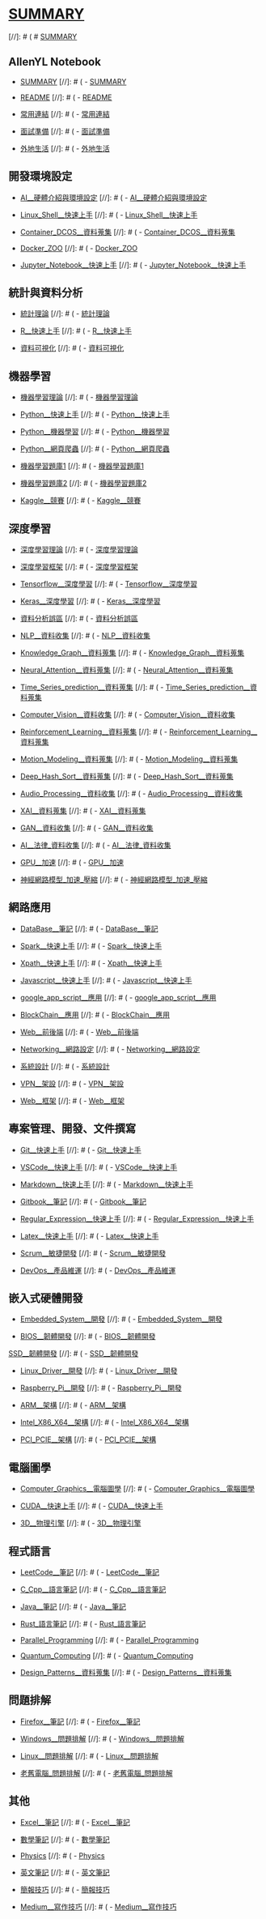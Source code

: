 # [SUMMARY](SUMMARY.md)
[//]: # ( # [SUMMARY](https://hackmd.io/EYVghiBmAMBs0FoCcBmSBjBAWdBTATAmLBgisegIzpLSggAcQA==?view)

## AllenYL Notebook

- [SUMMARY](SUMMARY.md)
[//]: # ( - [SUMMARY](https://hackmd.io/EYVghiBmAMBs0FoCcBmSBjBAWdBTATAmLBgisegIzpLSggAcQA==?view)

- [README](README.md)
[//]: # ( - [README](https://hackmd.io/BwYwhgzAjAbArAUwLQE4AmIpICwwEwBmSwYADMnDAigOw0JhwQylA===?view)

- [常用連結](常用連結.md)
[//]: # ( - [常用連結](https://hackmd.io/CwUwRgJgnAhgDARgLRwOwDMBsTgCY5hJTDDLoDGcIAHJlJltVEA=?view)

- [面試準備](面試準備.md)
[//]: # ( - [面試準備](https://hackmd.io/2APloEA9ThOtKoSPp_QX7A?view)

- [外地生活](外地生活.md)
[//]: # ( - [外地生活](https://hackmd.io/d5nAveuQTmOkkEpk-vh8XA?view)

## 開發環境設定

- [AI__硬體介紹與環境設定](AI__硬體介紹與環境設定.md)
[//]: # ( - [AI__硬體介紹與環境設定](https://hackmd.io/KwMwnAjBAcBMDGBaALBAJsFA2ARpghsMgMyJa6wQgLRoj5A=?view)

- [Linux_Shell__快速上手](Linux_Shell__快速上手.md)
[//]: # ( - [Linux_Shell__快速上手](https://hackmd.io/z-8u74PSQmmxfWoqhbz0Kg?view)

- [Container_DCOS__資料蒐集](Container_DCOS__資料蒐集.md)
[//]: # ( - [Container_DCOS__資料蒐集](https://hackmd.io/KYtTlzYrSrCi5rNem_qiIQ?view)

- [Docker_ZOO](Docker_ZOO.md)
[//]: # ( - [Docker_ZOO](https://hackmd.io/AJmwKqCmQOGIk_x7Z4WxWQ#)

- [Jupyter_Notebook__快速上手](Jupyter_Notebook__快速上手.md)
[//]: # ( - [Jupyter_Notebook__快速上手](https://hackmd.io/GYExwNgFhBOBaAjAdhAZnlRBDBAONEAY3hAAYi8QYRtKog==?view)

## 統計與資料分析

- [統計理論](統計理論.md)
[//]: # ( - [統計理論](https://hackmd.io/IwUwZgLAHAnCEFooigdgRARgZgMZMxwRl1SgAY9UBWC1IA==?view)

- [R__快速上手](R__快速上手.md)
[//]: # ( - [R__快速上手](https://hackmd.io/GwMwhsAMCMCsCcBaEBjARgDkQFgEwUQzXmkVjWknwBMYUQ0g?view)

- [資料可視化](資料可視化.md)
[//]: # ( - [資料可視化](https://hackmd.io/X5_1Wm72SB22_vwAsKXv-g?view)


## 機器學習

- [機器學習理論](機器學習理論.md)
[//]: # ( - [機器學習理論](https://hackmd.io/CYNgpgrALBBMsFoCcECMB2BV0DNgIEMCAOAYwWCjBFNnWGIGZYAjIA==?view)

- [Python__快速上手](Python__快速上手.md)
[//]: # ( - [Python__快速上手](https://hackmd.io/KzCGAZwFgEwNgLQE4CMBTYCoHYBmAjBfAZn12RWACYBjfcOK3GGoA===?view)

- [Python__機器學習](Python__機器學習.md)
[//]: # ( - [Python__機器學習](https://hackmd.io/EYQwrAbBwIwEwFoDGSAmwEBZOoGYOAlwGYFiB2ADggAZi5UBTGgTkaA=?view)

- [Python__網頁爬蟲](Python__網頁爬蟲.md)
[//]: # ( - [Python__網頁爬蟲](https://hackmd.io/IYVgnAbATAxlDMBaAHMARgBkQFnjAjCgKYhqIwTREBm8wEajQA==?view)

- [機器學習題庫1](機器學習題庫1.md)
[//]: # ( - [機器學習題庫1](https://hackmd.io/ePvL0TD_QzGpe_JkBT0DkQ?view)

- [機器學習題庫2](機器學習題庫2.md)
[//]: # ( - [機器學習題庫2](https://hackmd.io/6JNaM5M3St-N083zCYMR7A?view)

- [Kaggle__競賽](Kaggle__競賽.md)
[//]: # ( - [Kaggle__競賽](https://hackmd.io/GCbU3ULvSJCxcizCjKx7zg?view)


## 深度學習

- [深度學習理論](深度學習理論.md)
[//]: # ( - [深度學習理論](https://hackmd.io/CwTgrAJgjGBmYFozAMwocApsAhgkADBCEgEYTABsOKAxrVMAUA==?view)

- [深度學習框架](深度學習框架.md)
[//]: # ( - [深度學習框架](https://hackmd.io/3iCInJPWSluU0QsoUXe8uA?view)

- [Tensorflow__深度學習](Tensorflow__深度學習.md)
[//]: # ( - [Tensorflow__深度學習](https://hackmd.io/GwBg7AZiCmIMwFoAmIBMAOBAWYBWLC6AhgMZELRGolxinQkBGEQA?view)

- [Keras__深度學習](Keras__深度學習.md)
[//]: # ( - [Keras__深度學習](https://hackmd.io/gVMx4JeHRWSvNSIC1v3WUQ?view)

- [資料分析誤區](資料分析誤區.md)
[//]: # ( - [資料分析誤區](https://hackmd.io/ZqWWRedoQ3S6KPpfsAN-KA?view)

- [NLP__資料收集](NLP__資料收集.md)
[//]: # ( - [NLP__資料收集](https://hackmd.io/TDJoxAJwQsKbJ6YVwraSQw?view)

- [Knowledge_Graph__資料蒐集](Knowledge_Graph__資料蒐集.md)
[//]: # ( - [Knowledge_Graph__資料蒐集](https://hackmd.io/ZXz_vEcRRbSbu-AxTQhqdA?view)

- [Neural_Attention__資料蒐集](Neural_Attention__資料蒐集.md)
[//]: # ( - [Neural_Attention__資料蒐集](https://hackmd.io/OcDzLYX6Qv-WTX_S955jCA?view)

- [Time_Series_prediction__資料蒐集](Time_Series_prediction__資料蒐集.md)
[//]: # ( - [Time_Series_prediction__資料蒐集](https://hackmd.io/Jj4_HqLOTw-QnEMwb5sMyA?view)

- [Computer_Vision__資料收集](Computer_Vision__資料收集.md)
[//]: # ( - [Computer_Vision__資料收集](https://hackmd.io/WsJRhO7LSCqdeq-FCSN4TQ?view)

- [Reinforcement_Learning__資料蒐集](Reinforcement_Learning__資料蒐集.md)
[//]: # ( - [Reinforcement_Learning__資料蒐集](https://hackmd.io/96pmv8CfQqWV2KqIxHhBNg?view)

- [Motion_Modeling__資料蒐集](Motion_Modeling__資料蒐集.md)
[//]: # ( - [Motion_Modeling__資料蒐集](https://hackmd.io/g-dTzu57RY6rjydgIgCJUg?view)

- [Deep_Hash_Sort__資料蒐集](Deep_Hash_Sort__資料蒐集.md)
[//]: # ( - [Deep_Hash_Sort__資料蒐集](https://hackmd.io/_59a3X85TZ2wiSNo1sYamw?view)

- [Audio_Processing__資料收集](Audio_Processing__資料收集.md)
[//]: # ( - [Audio_Processing__資料收集](https://hackmd.io/jW86HzUcRYuoy9IUqvbffw?view)

- [XAI__資料蒐集](XAI__資料蒐集.md)
[//]: # ( - [XAI__資料蒐集](https://hackmd.io/h_Jh86ILTo6HtSZ1LZqWDw?view)

- [GAN__資料收集](GAN__資料收集.md)
[//]: # ( - [GAN__資料收集](https://hackmd.io/_MG5AUeRQ4WHtHOYdGd5rw?view)

- [AI__法律_資料收集](AI__法律_資料收集.md)
[//]: # ( - [AI__法律_資料收集](https://hackmd.io/I5yOrLhYRVq1zN24UB5G5w?view)

- [GPU__加速](GPU__加速.md)
[//]: # ( - [GPU__加速](https://hackmd.io/WsHAO8-MTQGLgeXQI5wngA?view)

- [神經網路模型_加速_壓縮](神經網路模型_加速_壓縮.md)
[//]: # ( - [神經網路模型_加速_壓縮](https://hackmd.io/XghRZFdCS5WyEurS_k0wJw?view)




## 網路應用

- [DataBase__筆記](DataBase__筆記.md)
[//]: # ( - [DataBase__筆記](https://hackmd.io/RfjJd6YKRC2zr49fR2nYsQ?view)

- [Spark__快速上手](Spark__快速上手.md)
[//]: # ( - [Spark__快速上手](https://hackmd.io/oA4qZ2JNSXyncAfd4LvHag?view)

- [Xpath__快速上手](Xpath__快速上手.md)
[//]: # ( - [Xpath__快速上手](https://hackmd.io/HhNqaYU0RZOVoFdvCtkjog?view)

- [Javascript__快速上手](Javascript__快速上手.md)
[//]: # ( - [Javascript__快速上手](https://hackmd.io/MYFgTAJgnAZmwFoCsMCMAGBJUUwDgGZcEA2EAQxgCMBTAqMAgpIA?view)

- [google_app_script__應用](google_app_script__應用.md)
[//]: # ( - [google_app_script__應用](https://hackmd.io/xC_II_jmQNmv4PnBoMG-Gw?view)

- [BlockChain__應用](BlockChain__應用.md)
[//]: # ( - [BlockChain__應用](https://hackmd.io/OwYwzADArAHATAQwLQQJwBYBmT0BMbBIyYCmARksBBAugIwBsUCUzQA=?view)

- [Web__前後端](Web__前後端.md)
[//]: # ( - [Web__前後端](https://hackmd.io/EwDgDAxmDMCcAmBaMBTAZhRAWe8uIENoxhEBWARngKwLLAHZ4AjBoA==?view)

- [Networking__網路設定](Networking__網路設定.md)
[//]: # ( - [Networking__網路設定](https://hackmd.io/OcId0ZCyQfOmOPUvzFThUw?view)

- [系統設計](系統設計.md)
[//]: # ( - [系統設計](https://hackmd.io/7IPDYQNkS_a6k2kPSp5E9A?view)

- [VPN__架設](VPN__架設.md)
[//]: # ( - [VPN__架設](https://hackmd.io/iglwBvACRqetmtSNLqnbQA?view)

- [Web__框架](Web__框架.md)
[//]: # ( - [Web__框架](https://hackmd.io/85TU0yDRSDCHbSOdeQ9RMw?view)


## 專案管理、開發、文件撰寫

- [Git__快速上手](Git__快速上手.md)
[//]: # ( - [Git__快速上手](https://hackmd.io/BwFgJgjA7ArAnMAtCYwBmyBGEkEMKSJRy5hjClhpwAMQA===?view)

- [VSCode__快速上手](VSCode__快速上手.md)
[//]: # ( - [VSCode__快速上手](https://hackmd.io/MzCcDYBMEMBYA4C0sBM8CmzjgKyIugAyIDGOhAjJAOyGiSwmhA==?view)

- [Markdown__快速上手](Markdown__快速上手.md)
[//]: # ( - [Markdown__快速上手](https://hackmd.io/IwIwJgTAnAhg7HAtAZjsgHIgLFgrEmAU2AAYUJcA2OAY0LCzDCiA?view)

- [Gitbook__筆記](Gitbook__筆記.md)
[//]: # ( - [Gitbook__筆記](https://hackmd.io/956PgKn0Qku4FgBCcucoBQ?view)

- [Regular_Expression__快速上手](Regular_Expression__快速上手.md)
[//]: # ( - [Regular_Expression__快速上手](https://hackmd.io/MtW4sdSZSqCLzocQ3yIfFQ?view)

- [Latex__快速上手](Latex__快速上手.md)
[//]: # ( - [Latex__快速上手](https://hackmd.io/IYBhCZwFgdhBaAHAYwJzPlAzCY8BGWAJlvMMogKz4BsyRwW+RQA=?view)

- [Scrum__敏捷開發](Scrum__敏捷開發.md)
[//]: # ( - [Scrum__敏捷開發](https://hackmd.io/53CpT2fOQBO5iH7-6l_ozg?view)

- [DevOps__產品維運](DevOps__產品維運.md)
[//]: # ( - [DevOps__產品維運](https://hackmd.io/EpIkTIKjSbSgtjwPoxeU3g?view)

## 嵌入式硬體開發

- [Embedded_System__開發](Embedded_System__開發.md)
[//]: # ( - [Embedded_System__開發](https://hackmd.io/xo80QhJoQu-vWSmYoNKH3g?view)

- [BIOS__韌體開發](BIOS__韌體開發.md)
[//]: # ( - [BIOS__韌體開發](https://hackmd.io/wuCSi592Q_S6iXKAFrGwGw?view)

[SSD__韌體開發](SSD__韌體開發.md)
[//]: # ( - [SSD__韌體開發](https://hackmd.io/5N-4xeE7RjyZBu7A4lwy8Q?view)

- [Linux_Driver__開發](Linux_Driver__開發.md)
[//]: # ( - [Linux_Driver__開發](https://hackmd.io/SQhzVHqoTa2XZWSUWwIe0A?view)

- [Raspberry_Pi__開發](Raspberry_Pi__開發.md)
[//]: # ( - [Raspberry_Pi__開發](https://hackmd.io/BCRlkWGgTfK_ZVNi5dv2Rg?view)

- [ARM__架構](ARM__架構.md)
[//]: # ( - [ARM__架構](https://hackmd.io/8fW0bMWvRA-4uCnVuaQ5LA?view)

- [Intel_X86_X64__架構](Intel_X86_X64__架構.md)
[//]: # ( - [Intel_X86_X64__架構](https://hackmd.io/MBEsuE_ORtOVcFhhI61QZQ?view)

- [PCI_PCIE__架構](PCI_PCIE__架構.md)
[//]: # ( - [PCI_PCIE__架構](https://hackmd.io/P51zpeD2RJOMTxG4VAq6qw?view)


## 電腦圖學

- [Computer_Graphics__電腦圖學](Computer_Graphics__電腦圖學.md)
[//]: # ( - [Computer_Graphics__電腦圖學](https://hackmd.io/mabMtVJkRfOYg5VhGd2cww?view)

- [CUDA__快速上手](CUDA__快速上手.md)
[//]: # ( - [CUDA__快速上手](https://hackmd.io/DsVkBwjrTju1JcYqXq8ktA?view)

- [3D__物理引擎](3D__物理引擎.md)
[//]: # ( - [3D__物理引擎](https://hackmd.io/HndCbLxrTZKyP_5e2JGhMw?view)


## 程式語言

- [LeetCode__筆記](LeetCode__筆記.md)
[//]: # ( - [LeetCode__筆記](https://hackmd.io/GwLX_E4LTPqP5L67rPi0FQ?view)

- [C_Cpp__語言筆記](C_Cpp__語言筆記.md)
[//]: # ( - [C_Cpp__語言筆記](https://hackmd.io/N9XlYh7dRKuZX07jcJrx4A?view)

- [Java__筆記](Java__筆記.md)
[//]: # ( - [Java__筆記](https://hackmd.io/DOojSGYJTIamBsKK2NfTKQ?view)




- [Rust_語言筆記](Rust_語言筆記.md)
[//]: # ( - [Rust_語言筆記](https://hackmd.io/kjYKZ_l5S3-PT8-BvnGffA?view)

- [Parallel_Programming](Parallel_Programming.md)
[//]: # ( - [Parallel_Programming](https://hackmd.io/uP-jb9ozQviJJbwcPqEGBA?view)

- [Quantum_Computing](Quantum_Computing.md)
[//]: # ( - [Quantum_Computing](https://hackmd.io/IwEwTADGAcDGCcBaApgQ3sRAWARhZiqEwAzIiDibMAKwgDs80JYQA===?view)

- [Design_Patterns__資料蒐集](Design_Patterns__資料蒐集.md)
[//]: # ( - [Design_Patterns__資料蒐集](https://hackmd.io/KGzlogtoQPmXNYoi21F0aQ?view)


## 問題排解

- [Firefox__筆記](Firefox__筆記.md)
[//]: # ( - [Firefox__筆記](https://hackmd.io/6dRLEtf2QFe0RDqjoSy9UQ?view)

- [Windows__問題排解](Windows__問題排解.md)
[//]: # ( - [Windows__問題排解](https://hackmd.io/IwJgHApiECYMwFpgGNkE4EBYAMbFswDNkEYB2ZYAQxwCMqRk4g==?view)

- [Linux__問題排解](Linux__問題排解.md)
[//]: # ( - [Linux__問題排解](https://hackmd.io/pdlu6ODdQS6UswsNraP--A?view)

- [老舊電腦_問題排解](老舊電腦_問題排解.md)
[//]: # ( - [老舊電腦_問題排解](https://hackmd.io/B7s5FMz-Q7WYtnbWrwqwYA?view)

## 其他

- [Excel__筆記](Excel__筆記.md)
[//]: # ( - [Excel__筆記](https://hackmd.io/xA2eZ_RuSCiZ19H4nll0KA?view)

- [數學筆記](數學筆記.md)
[//]: # ( - [數學筆記](https://hackmd.io/NfJ7WgaHQhSwzXh8k8Lm2g?view)

- [Physics](Physics.md)
[//]: # ( - [Physics](https://hackmd.io/KwIwLAxgnApg7GAtAJhDAHIsUAMVECGYOwiIBFIOMAbAGYjBxA==?view)

- [英文筆記](英文筆記.md)
[//]: # ( - [英文筆記](https://hackmd.io/kwMuJHt4Qdinvy4pT63xdg?view)

- [簡報技巧](簡報技巧.md)
[//]: # ( - [簡報技巧](https://hackmd.io/UNk-euRoSq28UK9Bpr6-kQ?view)

- [Medium__寫作技巧](Medium__寫作技巧.md)
[//]: # ( - [Medium__寫作技巧](https://hackmd.io/tDKA66MATf2SlcKp2C1tqQ?view)





